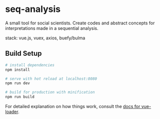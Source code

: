 # seq-analysis


A small tool for social scientists. Create codes and abstract concepts for interpretations made in a sequential analysis.


stack: vue.js, vuex, axios, buefy/bulma


## Build Setup

``` bash
# install dependencies
npm install

# serve with hot reload at localhost:8080
npm run dev

# build for production with minification
npm run build
```

For detailed explanation on how things work, consult the [docs for vue-loader](http://vuejs.github.io/vue-loader).
